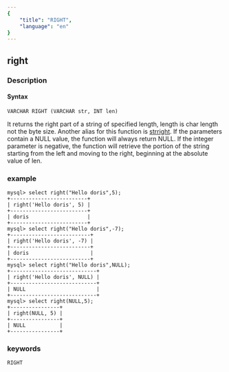 ```yaml
---
{
    "title": "RIGHT",
    "language": "en"
}
---
```


<!-- 
Licensed to the Apache Software Foundation (ASF) under one
or more contributor license agreements.  See the NOTICE file
distributed with this work for additional information
regarding copyright ownership.  The ASF licenses this file
to you under the Apache License, Version 2.0 (the
"License"); you may not use this file except in compliance
with the License.  You may obtain a copy of the License at

  http://www.apache.org/licenses/LICENSE-2.0

Unless required by applicable law or agreed to in writing,
software distributed under the License is distributed on an
"AS IS" BASIS, WITHOUT WARRANTIES OR CONDITIONS OF ANY
KIND, either express or implied.  See the License for the
specific language governing permissions and limitations
under the License.
-->

## right
### Description
#### Syntax

`VARCHAR RIGHT (VARCHAR str, INT len)`


It returns the right part of a string of specified length, length is char length not the byte size. Another alias for this function is [strright](./strright.md).
If the parameters contain a NULL value, the function will always return NULL. If the integer parameter is negative, the function will retrieve the portion of the string starting from the left and moving to the right, beginning at the absolute value of len.

### example

```
mysql> select right("Hello doris",5);
+-------------------------+
| right('Hello doris', 5) |
+-------------------------+
| doris                   |
+-------------------------+
mysql> select right("Hello doris",-7);
+--------------------------+
| right('Hello doris', -7) |
+--------------------------+
| doris                    |
+--------------------------+
mysql> select right("Hello doris",NULL);
+----------------------------+
| right('Hello doris', NULL) |
+----------------------------+
| NULL                       |
+----------------------------+
mysql> select right(NULL,5);
+----------------+
| right(NULL, 5) |
+----------------+
| NULL           |
+----------------+
```
### keywords
    RIGHT
